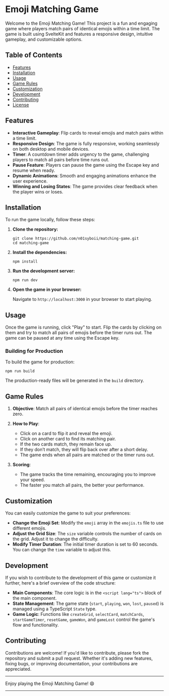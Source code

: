 # Emoji Matching Game

Welcome to the Emoji Matching Game! This project is a fun and engaging game where players match pairs of identical emojis within a time limit. The game is built using SvelteKit and features a responsive design, intuitive gameplay, and customizable options.

## Table of Contents

- [Features](#features)
- [Installation](#installation)
- [Usage](#usage)
- [Game Rules](#game-rules)
- [Customization](#customization)
- [Development](#development)
- [Contributing](#contributing)
- [License](#license)

## Features

- **Interactive Gameplay**: Flip cards to reveal emojis and match pairs within a time limit.
- **Responsive Design**: The game is fully responsive, working seamlessly on both desktop and mobile devices.
- **Timer**: A countdown timer adds urgency to the game, challenging players to match all pairs before time runs out.
- **Pause Feature**: Players can pause the game using the Escape key and resume when ready.
- **Dynamic Animations**: Smooth and engaging animations enhance the user experience.
- **Winning and Losing States**: The game provides clear feedback when the player wins or loses.

## Installation

To run the game locally, follow these steps:

1. **Clone the repository:**

   ```
   git clone https://github.com/n01syboii/matching-game.git
   cd matching-game
   ```

2. **Install the dependencies:**

   ```
   npm install
   ```

3. **Run the development server:**

   ```
   npm run dev
   ```

4. **Open the game in your browser:**

   Navigate to `http://localhost:3000` in your browser to start playing.

## Usage

Once the game is running, click "Play" to start. Flip the cards by clicking on them and try to match all pairs of emojis before the timer runs out. The game can be paused at any time using the Escape key.

### Building for Production

To build the game for production:

```
npm run build
```

The production-ready files will be generated in the `build` directory.

## Game Rules

1. **Objective**: Match all pairs of identical emojis before the timer reaches zero.
2. **How to Play**:

   - Click on a card to flip it and reveal the emoji.
   - Click on another card to find its matching pair.
   - If the two cards match, they remain face up.
   - If they don’t match, they will flip back over after a short delay.
   - The game ends when all pairs are matched or the timer runs out.

3. **Scoring**:
   - The game tracks the time remaining, encouraging you to improve your speed.
   - The faster you match all pairs, the better your performance.

## Customization

You can easily customize the game to suit your preferences:

- **Change the Emoji Set**: Modify the `emoji` array in the `emojis.ts` file to use different emojis.
- **Adjust the Grid Size**: The `size` variable controls the number of cards on the grid. Adjust it to change the difficulty.
- **Modify Timer Duration**: The initial timer duration is set to 60 seconds. You can change the `time` variable to adjust this.

## Development

If you wish to contribute to the development of this game or customize it further, here's a brief overview of the code structure:

- **Main Components**: The core logic is in the `<script lang="ts">` block of the main component.
- **State Management**: The game state (`start`, `playing`, `won`, `lost`, `paused`) is managed using a TypeScript `State` type.
- **Game Logic**: Functions like `createGrid`, `selectCard`, `matchCards`, `startGameTimer`, `resetGame`, `gameWon`, and `gameLost` control the game's flow and functionality.

## Contributing

Contributions are welcome! If you'd like to contribute, please fork the repository and submit a pull request. Whether it's adding new features, fixing bugs, or improving documentation, your contributions are appreciated.

---

Enjoy playing the Emoji Matching Game! 😄

---
